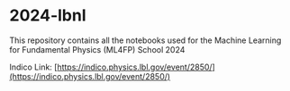 # 2024-lbnl
This repository contains all the notebooks used for the Machine Learning for Fundamental Physics (ML4FP) School 2024

Indico Link: [https://indico.physics.lbl.gov/event/2850/](https://indico.physics.lbl.gov/event/2850/)

